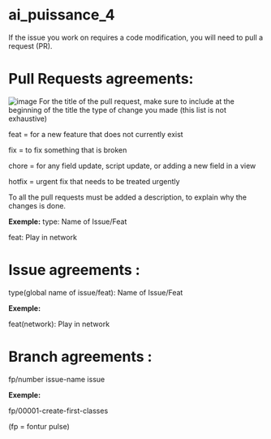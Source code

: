# ai_puissance_4
If the issue you work on requires a code modification, you will need to pull a request (PR).


# Pull Requests agreements:

![image](https://user-images.githubusercontent.com/96725028/151575515-9cdd9e44-adf4-4f1c-8f97-5a98563f2d07.png)
For the title of the pull request, make sure to include at the beginning of the title the type of change you made (this list is not exhaustive)

feat  = for a new feature that does not currently exist

fix = to fix something that is broken

chore = for any field update, script update, or adding a new field in a view

hotfix = urgent fix that needs to be treated urgently

To all the pull requests must be added a description, to explain why the changes is done.

**Exemple:**
type: Name of Issue/Feat

feat: Play in network

# Issue agreements : 
type(global name of issue/feat): Name of Issue/Feat

**Exemple:**

feat(network): Play in network


# Branch agreements : 
fp/number issue-name issue
 
**Exemple:**

fp/00001-create-first-classes


(fp = fontur pulse)



